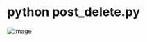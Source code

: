 # python post_delete.py
![image](https://github.com/user-attachments/assets/d345514b-4de6-4bb9-ad84-e96386bd173f)
